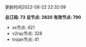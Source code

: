 更新时间2022-08-22 22:32:09

**总订阅: 73**
**总节点: 2820**
**有效节点: 790**
- ss节点: 421
- v2ray节点: 328
- trojan节点: 41
